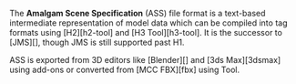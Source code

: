 The **Amalgam Scene Specification** (ASS) file format is a text-based intermediate representation of model data which can be compiled into tag formats using [H2][h2-tool] and [H3 Tool][h3-tool]. It is the successor to [JMS][], though JMS is still supported past H1.

ASS is exported from 3D editors like [Blender][] and [3ds Max][3dsmax] using add-ons or converted from [MCC FBX][fbx] using Tool.

